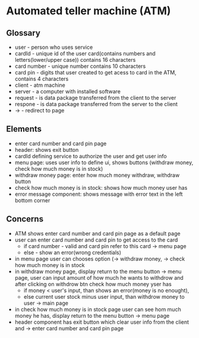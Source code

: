 # Automated teller machine (ATM)

## Glossary 
- user - person who uses service
- cardId - unique id of the user card(contains numbers and letters(lower/upper case)) contains 16 characters
- card number - unique number contains 10 characters
- card pin - digits that user created to get acess to card in the ATM, contains 4 characters
- client - atm machine
- server - a computer with installed software 
- request - is data package transferred from the client to the server
- respone - is data package transferred from the server to the client
- -> - redirect to page

## Elements 
- enter card number and card pin page
- header: shows exit button
- cardId defining service to authorize the user and get user info
- menu page: uses user info to define ui, shows buttons (withdraw money, check how much money is in stock)
- withdraw money page: enter how much money withdraw, withdraw button
- check how much money is in stock: shows how much money user has
- error message component: shows message with error text in the left bottom corner


## Concerns 

- ATM shows enter card number and card pin page as a default page
- user can enter card number and card pin to get access to the card 
  - if card number - valid and card pin refer to this card -> menu page 
  - else - show an error(wrong credentials) 
- in menu page user can chooses option (-> withdraw money, -> check how much money is in stock
- in withdraw money page,  display return to the menu button -> menu page, user can input amount of how much he wants to withdrow and after clicking on withdrow btn check how much money yser has
  - if money < user's input, than shows an error(money is no enought), 
  - else current user stock minus user input, than withdrow money to user -> main page
- in check how much money is in stock page user can see hom much money he has, display return to the menu button -> menu page
- header component has exit button which clear user info from the client and -> enter card number and card pin page

